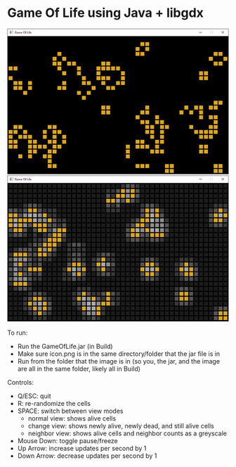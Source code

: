 # Game Of Life using Java + libgdx

![Normal View](https://github.com/LelsersLasers/GameOfLife/raw/main/libgdx/Showcase/normalView.PNG)
![Advanced View](https://github.com/LelsersLasers/GameOfLife/raw/main/libgdx/Showcase/advancedView.PNG)

To run:
- Run the GameOfLife.jar (in Build)
- Make sure icon.png is in the same directory/folder that the jar file is in
- Run from the folder that the image is in (so you, the jar, and the image are all in the same folder, likely all in Build)

Controls:
- Q/ESC: quit
- R: re-randomize the cells
- SPACE: switch between view modes
	- normal view: shows alive cells
	- change view: shows newly alive, newly dead, and still alive cells
	- neighbor view: shows alive cells and neighbor counts as a greyscale
- Mouse Down: toggle pause/freeze
- Up Arrow: increase updates per second by 1
- Down Arrow: decrease updates per second by 1
